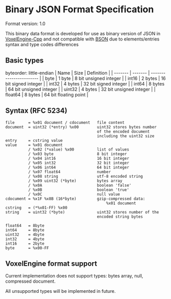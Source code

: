 # Binary JSON Format Specification

Format version: 1.0

This binary data format is developed for use as binary version of JSON in [VoxelEngine-Cpp](https://github.com/MihailRis/VoxelEngine-Cpp) and not compatible with [BSON](https://bsonspec.org/spec.html) due to elements/entries syntax and type codes differences

## Basic types

byteorder: little-endian
| Name    | Size    | Definition              |
| ------- | ------- | ----------------------- |
| byte    | 1 byte  | 8 bit unsigned integer  |
| int16   | 2 bytes | 16 bit signed integer   |
| int32   | 4 bytes | 32 bit signed integer   |
| int64   | 8 bytes | 64 bit unsigned integer |
| uint32  | 4 bytes | 32 bit unsigned integer |
| float64 | 8 bytes | 64 bit floating point   |

## Syntax (RFC 5234)

```bnf
file      = %x01 document / cdocument   file content
document  = uint32 (*entry) %x00        uint32 stores bytes number 
                                        of the encoded document 
                                        including the uint32 size
entry     = cstring value
value     = %x01 document
          / %x02 (*value) %x00          list of values
          / %x03 byte                   8 bit integer
          / %x04 int16                  16 bit integer
          / %x05 int32                  32 bit integer
          / %x06 int64                  64 bit integer
          / %x07 float64                number
          / %x08 string                 utf-8 encoded string
          / %x09 uint32 (*byte)         bytes array
          / %x0A                        boolean 'false'
          / %x0B                        boolean 'true'
          / %x0C                        null value
cdocument = %x1F %x8B (16*byte)         gzip-compressed data:
                                            %x01 document
cstring   = (*%x01-FF) %x00
string    = uint32 (*byte)              uint32 stores number of the 
                                        encoded string bytes

float64   = 8byte
int64     = 8byte
uint32    = 4byte
int32     = 4byte
int16     = 2byte
byte      = %x00-FF
```

## VoxelEngine format support

Current implementation does not support types: bytes array, null, compressed document. 

All unsupported types will be implemented in future.

